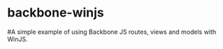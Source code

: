 backbone-winjs
==============

#A simple example of using Backbone JS routes, views and models with WinJS.


